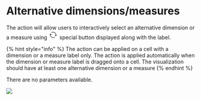 # Alternative dimensions/measures

The action will allow users to interactively select an alternative dimension or a measure using <img src="../.gitbook/assets/image (150).png" alt="" data-size="original"> special button displayed along with the label.

{% hint style="info" %}
The action can be applied on a cell with a dimension or a measure label only. The action is applied automatically when the dimension or measure label is dragged onto a cell. The visualization should have at least one alternative dimension or a measure
{% endhint %}

There are no parameters available.

![](../.gitbook/assets/2019-04-03\_11-13-22.gif)

